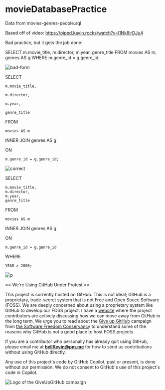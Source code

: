 # movieDatabasePractice

Data from movies-genres-people.sql

Based off of video: https://piped.kavin.rocks/watch?v=l1Nk8irDJu4

Bad practice, but it gets the job done:

SELECT m.movie_title, m.director, m.year, genre_title FROM movies AS m, genres AS g WHERE m.genre_id = g.genre_id;

![bad-form](https://github.com/bell-kevin/movies-genres-people.sql/blob/main/prof1.PNG)

SELECT

    m.movie_title,
    
    m.director,
    
    m.year,
    
    genre_title
    
FROM

    movies AS m
    
INNER JOIN genres AS g

ON

    m.genre_id = g.genre_id;
    
![correct](https://github.com/bell-kevin/movieDatabasePractice/blob/main/prof2.PNG)

SELECT

    m.movie_title,
    m.director,
    m.year,
    genre_title
    
FROM

    movies AS m
    
INNER JOIN genres AS g

ON

    m.genre_id = g.genre_id
    
WHERE

    YEAR > 2006;
    
![p](https://github.com/bell-kevin/movieDatabasePractice/blob/main/prof3.PNG)

== We're Using GitHub Under Protest ==

This project is currently hosted on GitHub.  This is not ideal; GitHub is a
proprietary, trade-secret system that is not Free and Open Souce Software
(FOSS).  We are deeply concerned about using a proprietary system like GitHub
to develop our FOSS project. I have a [website](https://bellKevin.me) where the
project contributors are actively discussing how we can move away from GitHub
in the long term.  We urge you to read about the [Give up GitHub](https://GiveUpGitHub.org) campaign 
from [the Software Freedom Conservancy](https://sfconservancy.org) to understand some of the reasons why GitHub is not 
a good place to host FOSS projects.

If you are a contributor who personally has already quit using GitHub, please
email me at **bellKevin@pm.me** for how to send us contributions without
using GitHub directly.

Any use of this project's code by GitHub Copilot, past or present, is done
without our permission.  We do not consent to GitHub's use of this project's
code in Copilot.

![Logo of the GiveUpGitHub campaign](https://sfconservancy.org/img/GiveUpGitHub.png)
